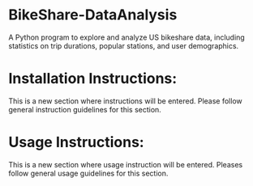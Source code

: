 # BikeShare-DataAnalysis
A Python program to explore and analyze US bikeshare data, including statistics on trip durations, popular stations, and user demographics.

# Installation Instructions:
This is a new section where instructions will be entered. Please follow general instruction guidelines for this section.  

# Usage Instructions:
This is a new section where usage instruction will be entered. Pleases follow general usage guidelines for this section. 